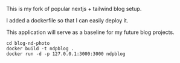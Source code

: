 This is my fork of popular nextjs + tailwind blog setup. 

I added a dockerfile so that I can easily deploy it. 

This application will serve as a baseline for my future blog projects.

```
cd blog-nd-photo
docker build -t ndpblog .
docker run -d -p 127.0.0.1:3000:3000 ndpblog
```
